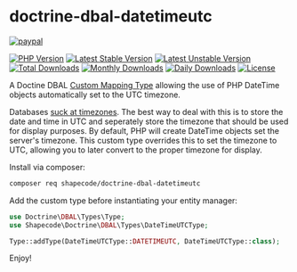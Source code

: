 doctrine-dbal-datetimeutc
=========================

[![paypal](https://img.shields.io/badge/Donate-Paypal-blue.svg)](http://paypal.me/nloges)

[![PHP Version](https://img.shields.io/packagist/php-v/shapecode/doctrine-dbal-datetimeutc.svg)](https://packagist.org/packages/shapecode/doctrine-dbal-datetimeutc)
[![Latest Stable Version](https://img.shields.io/packagist/v/shapecode/doctrine-dbal-datetimeutc.svg?label=stable)](https://packagist.org/packages/shapecode/doctrine-dbal-datetimeutc)
[![Latest Unstable Version](https://img.shields.io/packagist/vpre/shapecode/doctrine-dbal-datetimeutc.svg?label=unstable)](https://packagist.org/packages/shapecode/doctrine-dbal-datetimeutc)
[![Total Downloads](https://img.shields.io/packagist/dt/shapecode/doctrine-dbal-datetimeutc.svg)](https://packagist.org/packages/shapecode/doctrine-dbal-datetimeutc)
[![Monthly Downloads](https://img.shields.io/packagist/dm/shapecode/doctrine-dbal-datetimeutc.svg)](https://packagist.org/packages/shapecode/doctrine-dbal-datetimeutc)
[![Daily Downloads](https://img.shields.io/packagist/dd/shapecode/doctrine-dbal-datetimeutc.svg)](https://packagist.org/packages/shapecode/doctrine-dbal-datetimeutc)
[![License](https://img.shields.io/packagist/l/shapecode/doctrine-dbal-datetimeutc.svg)](https://packagist.org/packages/shapecode/cron-bundle)

A Doctine DBAL [Custom Mapping Type](http://docs.doctrine-project.org/projects/doctrine-orm/en/latest/cookbook/custom-mapping-types.html) allowing the use of PHP DateTime objects automatically set to the UTC timezone.

Databases [suck at timezones](http://derickrethans.nl/storing-date-time-in-database.html).  The best way to deal with this is to store the date and time in UTC and seperately store the timezone that should be used for display purposes.  By default, PHP will create DateTime objects set the server's timezone.  This custom type overrides this to set the timezone to UTC, allowing you to later convert to the proper timezone for display.

Install via composer:

```bash
composer req shapecode/doctrine-dbal-datetimeutc
``` 

Add the custom type before instantiating your entity manager:

```php
use Doctrine\DBAL\Types\Type;
use Shapecode\Doctrine\DBAL\Types\DateTimeUTCType;

Type::addType(DateTimeUTCType::DATETIMEUTC, DateTimeUTCType::class);
```

Enjoy!
